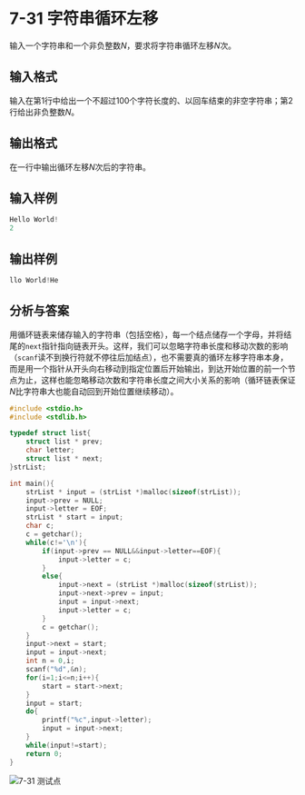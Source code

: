 # 7-31 字符串循环左移

输入一个字符串和一个非负整数$N$，要求将字符串循环左移$N$次。

## 输入格式

输入在第1行中给出一个不超过100个字符长度的、以回车结束的非空字符串；第2行给出非负整数$N$。

## 输出格式

在一行中输出循环左移$N$次后的字符串。

## 输入样例

```c
Hello World!
2
```

## 输出样例

```c
llo World!He
```

## 分析与答案

用循环链表来储存输入的字符串（包括空格），每一个结点储存一个字母，并将结尾的`next`指针指向链表开头。这样，我们可以忽略字符串长度和移动次数的影响（`scanf`读不到换行符就不停往后加结点），也不需要真的循环左移字符串本身，而是用一个指针从开头向右移动到指定位置后开始输出，到达开始位置的前一个节点为止，这样也能忽略移动次数和字符串长度之间大小关系的影响（循环链表保证$N$​比字符串大也能自动回到开始位置继续移动）。

```c
#include <stdio.h>
#include <stdlib.h>

typedef struct list{
    struct list * prev;
    char letter;
    struct list * next;
}strList;

int main(){
    strList * input = (strList *)malloc(sizeof(strList));
    input->prev = NULL;
    input->letter = EOF;
    strList * start = input;
    char c;
    c = getchar();
    while(c!='\n'){
        if(input->prev == NULL&&input->letter==EOF){
            input->letter = c;
        }
        else{
            input->next = (strList *)malloc(sizeof(strList));
            input->next->prev = input;
            input = input->next;
            input->letter = c; 
        }
        c = getchar();
    }
    input->next = start;
    input = input->next;
    int n = 0,i;
    scanf("%d",&n);
    for(i=1;i<=n;i++){
        start = start->next;
    }
    input = start;
    do{
        printf("%c",input->letter);
        input = input->next;
    }
    while(input!=start);
    return 0;
}
```

![7-31 测试点](https://picb.waku.icu/picb/2024/05/13/202405132231907.png)